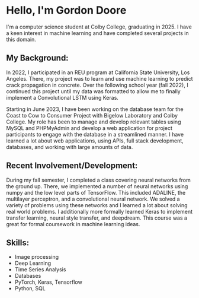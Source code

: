 # Hello, I'm Gordon Doore 

I'm a computer science student at Colby College, graduating in 2025. I have a keen interest in machine learning and have completed several projects in this domain.

## My Background:

In 2022, I participated in an REU program at California State University, Los Angeles. There, my project was to learn and use machine learning to predict crack propagation in concrete. Over the following school year (fall 2022), I continued this project until my data  was formatted to allow me to finally implement a Convolutional LSTM using Keras.

Starting in June 2023, I have been working on the database team for the Coast to Cow to Consumer Project with Bigelow Laboratory and Colby College. My role has been to manage and develop relevant tables using MySQL and PHPMyAdmin and develop a web application for project participants to engage with the database in a streamlined manner. I have learned a lot about web applications, using APIs, full stack development, databases, and working with large amounts of data.

## Recent Involvement/Development:

During my fall semester, I completed a class covering neural networks from the ground up.  There, we implemented a number of neural networks using numpy and the low level parts of TensorFlow.  This included ADALINE, the multilayer perceptron, and a convolutional neural network.  We solved a variety of problems using these networks and I learned a lot about solving real world problems. I additionally more formally learned Keras to implement transfer learning, neural style transfer, and deepdream. This course was a great for formal coursework in machine learning ideas.

## Skills: 

- Image processing
- Deep Learning
- Time Series Analysis
- Databases
- PyTorch, Keras, Tensorflow
- Python, SQL

